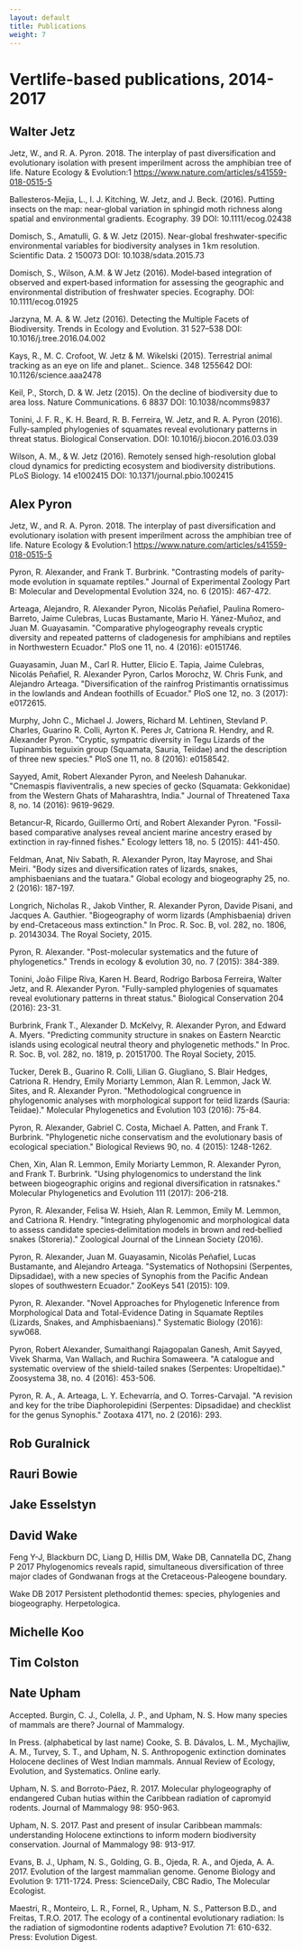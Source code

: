 ```yaml
---
layout: default
title: Publications
weight: 7
---
```


Vertlife-based publications, 2014-2017
=================


## Walter Jetz ##

Jetz, W., and R. A. Pyron. 2018. The interplay of past diversification and evolutionary isolation with present imperilment across the amphibian tree of life. Nature Ecology & Evolution:1 https://www.nature.com/articles/s41559-018-0515-5

Ballesteros-Mejia, L., I. J. Kitching, W. Jetz, and J. Beck. (2016). Putting insects on the map: near-global variation in sphingid moth richness along spatial and environmental gradients.  Ecography. 39  DOI: 10.1111/ecog.02438

Domisch, S., Amatulli, G. & W. Jetz (2015). Near-global freshwater-specific environmental variables for biodiversity analyses in 1 km resolution.  Scientific Data. 2  150073 DOI: 10.1038/sdata.2015.73

Domisch, S., Wilson, A.M. & W Jetz (2016). Model‐based integration of observed and expert‐based information for assessing the geographic and environmental distribution of freshwater species. Ecography.   DOI: 10.1111/ecog.01925

Jarzyna, M. A. & W. Jetz (2016). Detecting the Multiple Facets of Biodiversity.  Trends in Ecology and Evolution. 31  527–538 DOI: 10.1016/j.tree.2016.04.002

Kays, R., M. C. Crofoot, W. Jetz & M. Wikelski (2015). Terrestrial animal tracking as an eye on life and planet..  Science. 348  1255642 DOI: 10.1126/science.aaa2478

Keil, P., Storch, D. & W. Jetz (2015). On the decline of biodiversity due to area loss.  Nature Communications. 6  8837 DOI: 10.1038/ncomms9837

Tonini, J. F. R., K. H. Beard, R. B. Ferreira, W. Jetz, and R. A. Pyron (2016). Fully-sampled phylogenies of squamates reveal evolutionary patterns in threat status. Biological Conservation. DOI: 10.1016/j.biocon.2016.03.039

Wilson, A. M., & W. Jetz (2016). Remotely sensed high-resolution global cloud dynamics for predicting ecosystem and biodiversity distributions.  PLoS Biology. 14  e1002415 DOI: 10.1371/journal.pbio.1002415

## Alex Pyron ##

Jetz, W., and R. A. Pyron. 2018. The interplay of past diversification and evolutionary isolation with present imperilment across the amphibian tree of life. Nature Ecology & Evolution:1 https://www.nature.com/articles/s41559-018-0515-5

Pyron, R. Alexander, and Frank T. Burbrink. "Contrasting models of parity‐mode evolution in squamate reptiles." Journal of Experimental Zoology Part B: Molecular and Developmental Evolution 324, no. 6 (2015): 467-472.

Arteaga, Alejandro, R. Alexander Pyron, Nicolás Peñafiel, Paulina Romero-Barreto, Jaime Culebras, Lucas Bustamante, Mario H. Yánez-Muñoz, and Juan M. Guayasamin. "Comparative phylogeography reveals cryptic diversity and repeated patterns of cladogenesis for amphibians and reptiles in Northwestern Ecuador." PloS one 11, no. 4 (2016): e0151746.

Guayasamin, Juan M., Carl R. Hutter, Elicio E. Tapia, Jaime Culebras, Nicolás Peñafiel, R. Alexander Pyron, Carlos Morochz, W. Chris Funk, and Alejandro Arteaga. "Diversification of the rainfrog Pristimantis ornatissimus in the lowlands and Andean foothills of Ecuador." PloS one 12, no. 3 (2017): e0172615.

Murphy, John C., Michael J. Jowers, Richard M. Lehtinen, Stevland P. Charles, Guarino R. Colli, Ayrton K. Peres Jr, Catriona R. Hendry, and R. Alexander Pyron. "Cryptic, sympatric diversity in Tegu Lizards of the Tupinambis teguixin group (Squamata, Sauria, Teiidae) and the description of three new species." PloS one 11, no. 8 (2016): e0158542.

Sayyed, Amit, Robert Alexander Pyron, and Neelesh Dahanukar. "Cnemaspis flaviventralis, a new species of gecko (Squamata: Gekkonidae) from the Western Ghats of Maharashtra, India." Journal of Threatened Taxa 8, no. 14 (2016): 9619-9629.

Betancur‐R, Ricardo, Guillermo Ortí, and Robert Alexander Pyron. "Fossil‐based comparative analyses reveal ancient marine ancestry erased by extinction in ray‐finned fishes." Ecology letters 18, no. 5 (2015): 441-450.

Feldman, Anat, Niv Sabath, R. Alexander Pyron, Itay Mayrose, and Shai Meiri. "Body sizes and diversification rates of lizards, snakes, amphisbaenians and the tuatara." Global ecology and biogeography 25, no. 2 (2016): 187-197.

Longrich, Nicholas R., Jakob Vinther, R. Alexander Pyron, Davide Pisani, and Jacques A. Gauthier. "Biogeography of worm lizards (Amphisbaenia) driven by end-Cretaceous mass extinction." In Proc. R. Soc. B, vol. 282, no. 1806, p. 20143034. The Royal Society, 2015.

Pyron, R. Alexander. "Post-molecular systematics and the future of phylogenetics." Trends in ecology & evolution 30, no. 7 (2015): 384-389.

Tonini, João Filipe Riva, Karen H. Beard, Rodrigo Barbosa Ferreira, Walter Jetz, and R. Alexander Pyron. "Fully-sampled phylogenies of squamates reveal evolutionary patterns in threat status." Biological Conservation 204 (2016): 23-31.

Burbrink, Frank T., Alexander D. McKelvy, R. Alexander Pyron, and Edward A. Myers. "Predicting community structure in snakes on Eastern Nearctic islands using ecological neutral theory and phylogenetic methods." In Proc. R. Soc. B, vol. 282, no. 1819, p. 20151700. The Royal Society, 2015.

Tucker, Derek B., Guarino R. Colli, Lilian G. Giugliano, S. Blair Hedges, Catriona R. Hendry, Emily Moriarty Lemmon, Alan R. Lemmon, Jack W. Sites, and R. Alexander Pyron. "Methodological congruence in phylogenomic analyses with morphological support for teiid lizards (Sauria: Teiidae)." Molecular Phylogenetics and Evolution 103 (2016): 75-84.

Pyron, R. Alexander, Gabriel C. Costa, Michael A. Patten, and Frank T. Burbrink. "Phylogenetic niche conservatism and the evolutionary basis of ecological speciation." Biological Reviews 90, no. 4 (2015): 1248-1262.

Chen, Xin, Alan R. Lemmon, Emily Moriarty Lemmon, R. Alexander Pyron, and Frank T. Burbrink. "Using phylogenomics to understand the link between biogeographic origins and regional diversification in ratsnakes." Molecular Phylogenetics and Evolution 111 (2017): 206-218.

Pyron, R. Alexander, Felisa W. Hsieh, Alan R. Lemmon, Emily M. Lemmon, and Catriona R. Hendry. "Integrating phylogenomic and morphological data to assess candidate species‐delimitation models in brown and red‐bellied snakes (Storeria)." Zoological Journal of the Linnean Society (2016).

Pyron, R. Alexander, Juan M. Guayasamin, Nicolás Peñafiel, Lucas Bustamante, and Alejandro Arteaga. "Systematics of Nothopsini (Serpentes, Dipsadidae), with a new species of Synophis from the Pacific Andean slopes of southwestern Ecuador." ZooKeys 541 (2015): 109.

Pyron, R. Alexander. "Novel Approaches for Phylogenetic Inference from Morphological Data and Total-Evidence Dating in Squamate Reptiles (Lizards, Snakes, and Amphisbaenians)." Systematic Biology (2016): syw068.

Pyron, Robert Alexander, Sumaithangi Rajagopalan Ganesh, Amit Sayyed, Vivek Sharma, Van Wallach, and Ruchira Somaweera. "A catalogue and systematic overview of the shield-tailed snakes (Serpentes: Uropeltidae)." Zoosystema 38, no. 4 (2016): 453-506.

Pyron, R. A., A. Arteaga, L. Y. Echevarría, and O. Torres-Carvajal. "A revision and key for the tribe Diaphorolepidini (Serpentes: Dipsadidae) and checklist for the genus Synophis." Zootaxa 4171, no. 2 (2016): 293.

## Rob Guralnick ##

## Rauri Bowie ##

## Jake Esselstyn ##

## David Wake ##

Feng Y-J, Blackburn DC, Liang D, Hillis DM, Wake DB, Cannatella DC, Zhang P  2017  Phylogenomics reveals rapid, simultaneous diversification of three major clades of Gondwanan frogs at the Cretaceous-Paleogene boundary.

Wake DB  2017  Persistent plethodontid themes: species, phylogenies and biogeography.  Herpetologica. 

## Michelle Koo ##

## Tim Colston ##

## Nate Upham ##

Accepted. Burgin, C. J., Colella, J. P., and Upham, N. S. How many species of mammals are there? Journal of Mammalogy. 

In Press. (alphabetical by last name) Cooke, S. B. Dávalos, L. M., Mychajliw, A. M., Turvey, S. T., and Upham, N. S. Anthropogenic extinction dominates Holocene declines of West Indian mammals. Annual Review of Ecology, Evolution, and Systematics. Online early.

Upham, N. S. and Borroto-Páez, R. 2017. Molecular phylogeography of endangered Cuban hutias within the Caribbean radiation of capromyid rodents. Journal of Mammalogy 98: 950-963.

Upham, N. S. 2017. Past and present of insular Caribbean mammals: understanding Holocene extinctions to inform modern biodiversity conservation. Journal of Mammalogy 98: 913-917.

Evans, B. J., Upham, N. S., Golding, G. B., Ojeda, R. A., and Ojeda, A. A. 2017. Evolution of the largest mammalian genome. Genome Biology and Evolution 9: 1711-1724. Press: ScienceDaily, CBC Radio, The Molecular Ecologist.

Maestri, R., Monteiro, L. R., Fornel, R., Upham, N. S., Patterson B.D., and Freitas, T.R.O. 2017. The ecology of a continental evolutionary radiation: Is the radiation of sigmodontine rodents adaptive? Evolution 71: 610-632. Press: Evolution Digest.



